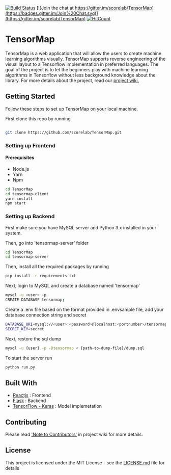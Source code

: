 [![Build Status](https://travis-ci.com/scorelab/TensorMap.svg?branch=master)](https://travis-ci.com/scorelab/TensorMap) [![Join the chat at https://gitter.im/scorelab/TensorMap](https://badges.gitter.im/Join%20Chat.svg)](https://gitter.im/scorelab/TensorMap)
[![HitCount](http://hits.dwyl.com/scorelab/TensorMap.svg)](http://hits.dwyl.com/scorelab/TensorMap)

# TensorMap

TensorMap is a web application that will allow the users to create machine learning algorithms visually. TensorMap supports reverse engineering of the visual layout to a Tensorflow implementation in preferred languages. The goal of the project is to let the beginners play with machine learning algorithms in Tensorflow without less background knowledge about the library. For more details about the project, read our [project wiki.](https://github.com/scorelab/TensorMap/wiki)

## Getting Started

Follow these steps to set up TensorMap on your local machine.

First clone this repo by running

```bash

git clone https://github.com/scorelab/TensorMap.git
```

### Setting up Frontend

#### Prerequisites

- Node.js
- Yarn
- Npm

```bash
cd TensorMap
cd tensormap-client
yarn install
npm start
```

### Setting up Backend

First make sure you have MySQL server and Python 3.x installed in your system.

Then, go into 'tensormap-server' folder

```bash
cd TensorMap
cd tensormap-server
```

Then, install all the required packages by running

```bash
pip install -r requirements.txt
```

Next, login to MySQL and create a database named 'tensormap'

```bash
mysql -u <user> -p
CREATE DATABASE tensormap;
```

Create a .env file based on the format provided in .envsample file, add your database connection string and secret

```bash
DATABASE_URI=mysql://<user>:<password>@localhost:<portnumber>/tensormap
SECRET_KEY=secret
```

Next, restore the sql dump

```bash
mysql -u {user} -p -Dtensormap < {path-to-dump-file}/dump.sql
```

To start the server run

```bash
python run.py
```

## Built With

- [Reactjs](https://reactjs.org/docs/getting-started.html) : Frontend
- [Flask](http://flask.pocoo.org/) : Backend
- [TensorFlow - Keras](https://www.tensorflow.org/) : Model implemetation

## Contributing

Please read ['Note to Contributors'](https://github.com/scorelab/TensorMap/wiki/Note-to-Contributors) in project wiki for more details.

## License

This project is licensed under the MIT License - see the [LICENSE.md](https://github.com/scorelab/TensorMap/blob/master/LICENSE) file for details
